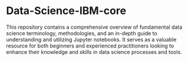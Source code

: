# Data-Science-IBM-core
This repository contains a comprehensive overview of fundamental data science terminology, methodologies, and an in-depth guide to understanding and utilizing Jupyter notebooks. It serves as a valuable resource for both beginners and experienced practitioners looking to enhance their knowledge and skills in data science processes and tools.
